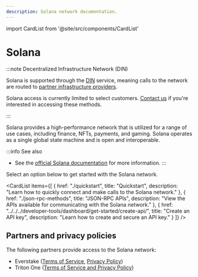 ```yaml
---
description: Solana network documentation.
---
```


import CardList from '@site/src/components/CardList'

# Solana

:::note Decentralized Infrastructure Network (DIN)

Solana is supported through the [DIN](https://www.infura.io/solutions/decentralized-infrastructure-service) service, meaning calls to the network are routed to [partner infrastructure providers](#partners-and-privacy-policies).

Solana access is currently limited to select customers. [Contact us](https://www.infura.io/contact)
if you're interested in accessing these methods.

:::

Solana provides a high-performance network that is utilized for a range of use cases, including finance, NFTs, payments, and gaming.
Solana operates as a single global state machine and is open and interoperable.

:::info See also
- See the [official Solana documentation](https://solana.com/docs) for more information.
:::

Select an option below to get started with the Solana network.

<CardList
  items={[
    {
      href: "./quickstart",
      title: "Quickstart",
      description: "Learn how to quickly connect and make calls to the Solana network."
    },
    {
      href: "./json-rpc-methods",
      title: "JSON-RPC APIs",
      description: "View the APIs available for communicating with the Solana network."
    },
    {
      href: "../../../developer-tools/dashboard/get-started/create-api/",
      title: "Create an API key",
      description: "Learn how to create and secure an API key."
    }
  ]}
/>

## Partners and privacy policies

The following partners provide access to the Solana network:
<!-- markdown-link-check-disable -->
- Everstake ([Terms of Service](https://everstake.one/docs/terms-of-use.pdf), [Privacy Policy](https://everstake.one/docs/privacy-policy.pdf))
- Triton One ([Terms of Service and Privacy Policy](https://triton.one/legal))
<!-- markdown-link-check-enable -->